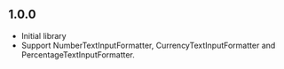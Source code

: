 ## 1.0.0

- Initial library
- Support NumberTextInputFormatter, CurrencyTextInputFormatter and PercentageTextInputFormatter.

